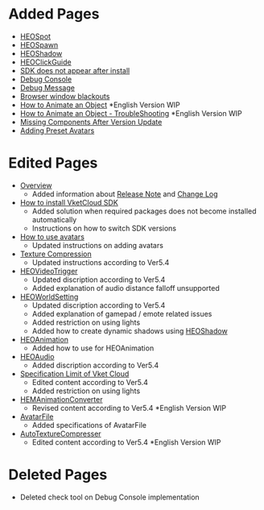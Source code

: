 # Added Pages
- [HEOSpot](../HEOComponents/HEOSpot.md)
- [HEOSpawn](../HEOComponents/HEOSpawn.md)
- [HEOShadow](https://vrhikky.github.io/VketCloudSDK_Documents/5.4/HEOComponents/HEOShadow.html)
- [HEOClickGuide](../HEOComponents/HEOClickGuide.md)
- [SDK does not appear after install](../troubleshooting/InstallingDeeplink.md)
- [Debug Console](../debugconsole/debugconsole.md)
- [Debug Message](../debugconsole/debugmessage.md)
- [Browser window blackouts](../troubleshooting/BrowserBlackWindow.md)
- [How to Animate an Object](../WorldMakingGuide/PropAnimation.md) *English Version WIP
- [How to Animate an Object - TroubleShooting](../WorldMakingGuide/PropAnimation_TroubleShooting.md) *English Version WIP
- [Missing Components After Version Update](../troubleshooting/MissingComponents.md)
- [Adding Preset Avatars](../WorldMakingGuide/PresetAvatar.md)

# Edited Pages
- [Overview](../index.md)
    - Added information about [Release Note](../releasenote/releasenote-5.4.md) and [Change Log](../changelog/changelog-5.4.md)
- [How to install VketCloud SDK](../AboutVketCloudSDK/SetupSDK_external.md)
    - Added solution when required packages does not become installed automatically
    - Instructions on how to switch SDK versions
- [How to use avatars](../AboutVketCloudSDK/SetupAvatar.md)
    - Updated instructions on adding avatars
- [Texture Compression](../heoexporter/he_TextureCompression.md)
    - Updated instructions according to Ver5.4
- [HEOVideoTrigger](../HEOComponents/HEOVideoTrigger.md)
    - Updated discription according to Ver5.4
    - Added explanation of audio distance falloff unsupported
- [HEOWorldSetting](../HEOComponents/HEOWorldSetting.md)
    - Updated discription according to Ver5.4 
    - Added explanation of gamepad / emote related issues 
    - Added restriction on using lights
    - Added how to create dynamic shadows using [HEOShadow](https://vrhikky.github.io/VketCloudSDK_Documents/5.4/HEOComponents/HEOShadow.html)
- [HEOAnimation](../HEOComponents/HEOAnimation.md)
    - Added how to use for HEOAnimation
- [HEOAudio](../HEOComponents/HEOAudio.md)
    - Added discription according to Ver5.4
- [Specification Limit of Vket Cloud](../WorldMakingGuide/UnityGuidelines.md)
    - Edited content according to Ver5.4 
    - Added restriction on using lights
- [HEMAnimationConverter](../HEMAnimationConverter/AnimationConverter.md)
    - Revised content according to Ver5.4 *English Version WIP
- [AvatarFile](../WorldMakingGuide/AvatarFile.md)
    - Added specifications of AvatarFile
- [AutoTextureCompresser](https://vrhikky.github.io/VketCloudSDK_Documents/5.4/AutoTextureCompresser/AutoTextureCompresser.html)
    - Edited content according to Ver5.4 *English Version WIP

# Deleted Pages
- Deleted check tool on Debug Console implementation